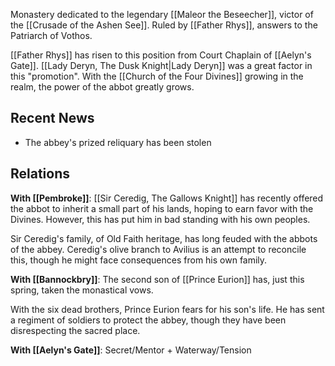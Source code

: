 Monastery dedicated to the legendary [[Maleor the Beseecher]], victor of the [[Crusade of the Ashen See]]. Ruled by [[Father Rhys]], answers to the Patriarch of Vothos.

[[Father Rhys]] has risen to this position from Court Chaplain of [[Aelyn's Gate]]. [[Lady Deryn, The Dusk Knight|Lady Deryn]] was a great factor in this "promotion". With the [[Church of the Four Divines]] growing in the realm, the power of the abbot greatly grows.

## Recent News
- The abbey's prized reliquary has been stolen
## Relations
**With [[Pembroke]]**: [[Sir Ceredig, The Gallows Knight]] has recently offered the abbot to inherit a small part of his lands, hoping to earn favor with the Divines. However, this has put him in bad standing with his own peoples.

Sir Ceredig's family, of Old Faith heritage, has long feuded with the abbots of the abbey. Ceredig's olive branch to Avilius is an attempt to reconcile this, though he might face consequences from his own family.

**With [[Bannockbry]]**: The second son of [[Prince Eurion]] has, just this spring, taken the monastical vows.

With the six dead brothers, Prince Eurion fears for his son's life. He has sent a regiment of soldiers to protect the abbey, though they have been disrespecting the sacred place.

**With [[Aelyn's Gate]]**: Secret/Mentor + Waterway/Tension